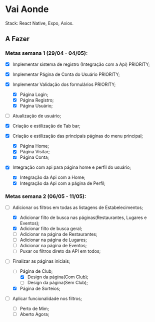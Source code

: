 # Vai Aonde

Stack: React Native, Expo, Axios.

## A Fazer

### Metas semana 1 (29/04 - 04/05):

- [x] Implementar sistema de registro (Integração com a Api) PRIORITY;

- [x] Implementar Página de Conta do Usuário PRIORITY;

- [x] Implementar Validação dos formulários PRIORITY;

  - [x] Página Login;
  - [x] Página Registro;
  - [x] Página Usuário;

- [ ] Atualização de usuário;
- [x] Criação e estilização de Tab bar;

- [x] Criação e estilização das principais páginas do menu principal;

  - [x] Página Home;
  - [x] Página Visitar;
  - [x] Página Conta;

- [x] Integração com api para página home e perfil do usuário;
  - [x] Integração da Api com a Home;
  - [x] Integração da Api com a página de Perfil;

### Metas semana 2 (06/05 - 11/05):

- [ ] Adicionar os filtros em todas as listagens de Estabelecimentos;

  - [x] Adicionar filto de busca nas páginas(Restaurantes, Lugares e Eventos);
  - [x] Adicionar filto de busca geral;
  - [ ] Adicionar na página de Restaurantes;
  - [ ] Adicionar na página de Lugares;
  - [ ] Adicionar na página de Eventos;
  - [ ] Puxar os filtros direto da API em todos;

- [ ] Finalizar as páginas iniciais;

  - [ ] Página de Club;
    - [x] Design da página(Com Club);
    - [ ] Design da página(Sem Club);
  - [x] Página de Sorteios;

- [ ] Aplicar funcionalidade nos filtros;
  - [ ] Perto de Mim;
  - [ ] Aberto Agora;
